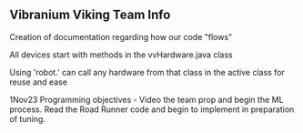 ## Vibranium Viking Team Info

Creation of documentation regarding how our code "flows"

All devices start with methods in the vvHardware.java class

Using 'robot.' can call any hardware from that class in the active class for reuse and ease

1Nov23 Programming objectives - Video the team prop and begin the ML process.  Read the Road Runner code and begin to implement in preparation of tuning.
